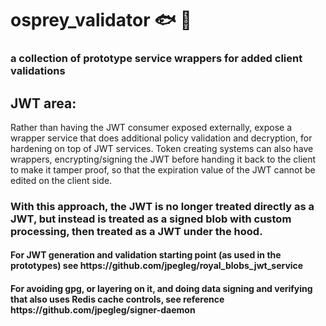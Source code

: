 # osprey_validator 🐟 🦅
<h3>a collection of prototype service wrappers for added client validations</h3>

<h2>JWT area:</h2>
Rather than having the JWT consumer exposed externally, expose a wrapper service that does additional policy validation and decryption, for hardening on top of JWT services.
Token creating systems can also have wrappers, encrypting/signing the JWT before handing it back to the client to make it tamper proof, so that the expiration value of the JWT cannot be edited on the client side.

<h3>
With this approach, the JWT is no longer treated directly as a JWT, but instead is treated as a signed blob with custom processing, then treated as a JWT under the hood.
</h3>

<h4>For JWT generation and validation starting point (as used in the prototypes) see https://github.com/jpegleg/royal_blobs_jwt_service</h4>


<h4>For avoiding gpg, or layering on it, and doing data signing and verifying that also uses Redis cache controls, see reference https://github.com/jpegleg/signer-daemon</h4>
